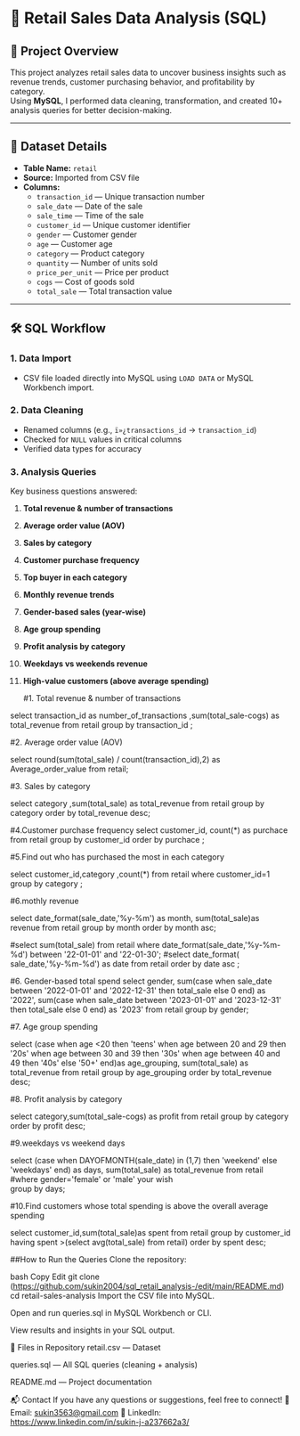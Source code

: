 # 🛒 Retail Sales Data Analysis (SQL)

## 📌 Project Overview
This project analyzes retail sales data to uncover business insights such as revenue trends, customer purchasing behavior, and profitability by category.  
Using **MySQL**, I performed data cleaning, transformation, and created 10+ analysis queries for better decision-making.

---

## 📂 Dataset Details
- **Table Name:** `retail`
- **Source:** Imported from CSV file
- **Columns:**
  - `transaction_id` — Unique transaction number
  - `sale_date` — Date of the sale
  - `sale_time` — Time of the sale
  - `customer_id` — Unique customer identifier
  - `gender` — Customer gender
  - `age` — Customer age
  - `category` — Product category
  - `quantity` — Number of units sold
  - `price_per_unit` — Price per product
  - `cogs` — Cost of goods sold
  - `total_sale` — Total transaction value

---

## 🛠 SQL Workflow

### 1. **Data Import**
- CSV file loaded directly into MySQL using `LOAD DATA` or MySQL Workbench import.

### 2. **Data Cleaning**
- Renamed columns (e.g., `ï»¿transactions_id` → `transaction_id`)
- Checked for `NULL` values in critical columns
- Verified data types for accuracy

### 3. **Analysis Queries**
Key business questions answered:

1. **Total revenue & number of transactions**
2. **Average order value (AOV)**
3. **Sales by category**
4. **Customer purchase frequency**
5. **Top buyer in each category**
6. **Monthly revenue trends**
7. **Gender-based sales (year-wise)**
8. **Age group spending**
9. **Profit analysis by category**
10. **Weekdays vs weekends revenue**
11. **High-value customers (above average spending)**

    #1. Total revenue & number of transactions

select  transaction_id as number_of_transactions 
,sum(total_sale-cogs) as total_revenue
 from retail group by transaction_id ;
 
 #2. Average order value (AOV)
 
 select 
 round(sum(total_sale) / count(transaction_id),2) as
 Average_order_value
 from retail;
 
 #3. Sales by category
 
 select category ,sum(total_sale) as total_revenue from retail group by category 
 order by total_revenue desc; 
 
 #4.Customer purchase frequency
 select customer_id, count(*) as purchace from retail
 group by customer_id
 order by purchace ;
 
 #5.Find out who has purchased the most in each category
 
 select customer_id,category ,count(*)
 from retail where customer_id=1
 group by category ;
 
 #6.mothly revenue
 
 select date_format(sale_date,'%y-%m') as month,
 sum(total_sale)as revenue from retail group by month
 order by month asc;
 
 #select sum(total_sale) from retail where date_format(sale_date,'%y-%m-%d') between '22-01-01'  and '22-01-30';
 #select date_format( sale_date,'%y-%m-%d') as date from retail order by date asc ;
 
 #6. Gender-based total spend
select gender, 
sum(case when sale_date between '2022-01-01'  and '2022-12-31' then total_sale else 0 end) as '2022',
sum(case when sale_date between '2023-01-01' and '2023-12-31' then total_sale else 0 end) as '2023'
from retail 
group by gender;

#7. Age group spending

select 
(case when age <20 then 'teens' 
    when age between 20 and 29 then '20s'
    when age between 30 and 39 then '30s'
    when age between 40 and 49 then '40s'
    else '50+'
end)as age_grouping,
sum(total_sale) as total_revenue
from retail 
group by age_grouping
order by total_revenue desc;

#8. Profit analysis by category

select category,sum(total_sale-cogs) as profit 
from retail 
group by category
order by profit desc;

#9.weekdays vs weekend days

select 
(case when DAYOFMONTH(sale_date) in (1,7) then 'weekend'
else 'weekdays'
end) as days,
sum(total_sale) as total_revenue from retail
                               #where gender='female' or 'male' your wish       
 group by days;

#10.Find customers whose total spending is above the overall average spending

select customer_id,sum(total_sale)as spent from retail
group by customer_id 
having spent >(select avg(total_sale) from retail)
order by spent desc;


 ##How to Run the Queries
Clone the repository:

bash
Copy
Edit
git clone (https://github.com/sukin2004/sql_retail_analysis-/edit/main/README.md)
cd retail-sales-analysis
Import the CSV file into MySQL.

Open and run queries.sql in MySQL Workbench or CLI.

View results and insights in your SQL output.

📄 Files in Repository
retail.csv — Dataset

queries.sql — All SQL queries (cleaning + analysis)

README.md — Project documentation

📬 Contact
If you have any questions or suggestions, feel free to connect!
📧 Email: sukin3563@gmail.com
💼 LinkedIn: https://www.linkedin.com/in/sukin-j-a237662a3/
